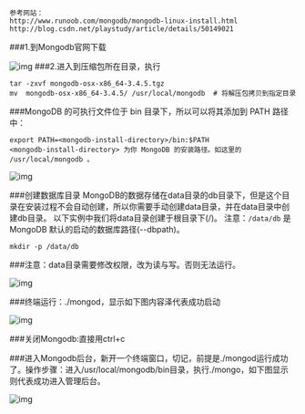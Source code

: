 	参考网站：
	http://www.runoob.com/mongodb/mongodb-linux-install.html
	http://blog.csdn.net/playstudy/article/details/50149021
	
###1.到Mongodb官网下载

![img](http://wx3.sinaimg.cn/mw690/78f9859egy1fh3d0kdlyrj20j80fdmyq.jpg)
###2.进入到压缩包所在目录，执行

	tar -zxvf mongodb-osx-x86_64-3.4.5.tgz
	mv  mongodb-osx-x86_64-3.4.5/ /usr/local/mongodb  # 将解压包拷贝到指定目录

###MongoDB 的可执行文件位于 bin 目录下，所以可以将其添加到 PATH 路径中：

	export PATH=<mongodb-install-directory>/bin:$PATH
	<mongodb-install-directory> 为你 MongoDB 的安装路径。如这里的 /usr/local/mongodb 。

![img](http://wx3.sinaimg.cn/mw690/78f9859egy1fh3d0nsb61j20fr07wmxk.jpg)
	
###创建数据库目录
MongoDB的数据存储在data目录的db目录下，但是这个目录在安装过程不会自动创建，所以你需要手动创建data目录，并在data目录中创建db目录。
以下实例中我们将data目录创建于根目录下(/)。
注意：`/data/db` 是 MongoDB 默认的启动的数据库路径(--dbpath)。

	mkdir -p /data/db
	
###注意：data目录需要修改权限，改为读与写。否则无法运行。

![img](http://wx3.sinaimg.cn/mw690/78f9859egy1fh3d0r2e68j20aw0gn3zz.jpg)

###终端运行：./mongod，显示如下图内容泽代表成功启动

![img](http://wx1.sinaimg.cn/mw690/78f9859egy1fh3d0tvwo0j20ts09xn0v.jpg)

###关闭Mongodb:直接用ctrl+c

###进入Mongodb后台，新开一个终端窗口，切记，前提是./mongod运行成功了。操作步骤：进入/usr/local/mongodb/bin目录，执行./mongo，如下图显示则代表成功进入管理后台。

![img](http://wx2.sinaimg.cn/mw690/78f9859egy1fh3d0xh8asj20fo09sjsx.jpg)
